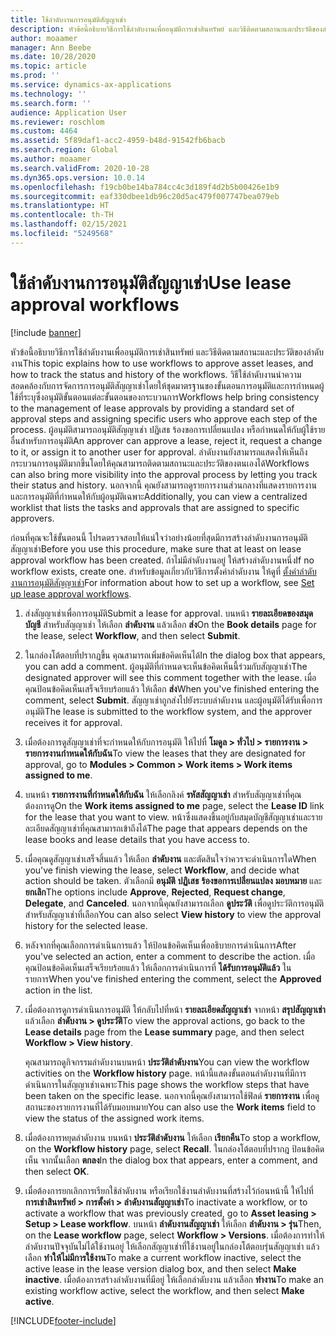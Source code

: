 ```yaml
---
title: ใช้ลำดับงานการอนุมัติสัญญาเช่า
description: หัวข้อนี้อธิบายวิธีการใช้ลำดับงานเพื่ออนุมัติการเช่าสินทรัพย์ และวิธีติดตามสถานะและประวัติของลำดับงาน
author: moaamer
manager: Ann Beebe
ms.date: 10/28/2020
ms.topic: article
ms.prod: ''
ms.service: dynamics-ax-applications
ms.technology: ''
ms.search.form: ''
audience: Application User
ms.reviewer: roschlom
ms.custom: 4464
ms.assetid: 5f89daf1-acc2-4959-b48d-91542fb6bacb
ms.search.region: Global
ms.author: moaamer
ms.search.validFrom: 2020-10-28
ms.dyn365.ops.version: 10.0.14
ms.openlocfilehash: f19cb0be14ba784cc4c3d189f4d2b5b00426e1b9
ms.sourcegitcommit: eaf330dbee1db96c20d5ac479f007747bea079eb
ms.translationtype: HT
ms.contentlocale: th-TH
ms.lasthandoff: 02/15/2021
ms.locfileid: "5249568"
---
```

# <a name="use-lease-approval-workflows"></a><span data-ttu-id="ca3fc-103">ใช้ลำดับงานการอนุมัติสัญญาเช่า</span><span class="sxs-lookup"><span data-stu-id="ca3fc-103">Use lease approval workflows</span></span>

[!include [banner](../includes/banner.md)]

<span data-ttu-id="ca3fc-104">หัวข้อนี้อธิบายวิธีการใช้ลำดับงานเพื่ออนุมัติการเช่าสินทรัพย์ และวิธีติดตามสถานะและประวัติของลำดับงาน</span><span class="sxs-lookup"><span data-stu-id="ca3fc-104">This topic explains how to use workflows to approve asset leases, and how to track the status and history of the workflows.</span></span> <span data-ttu-id="ca3fc-105">วิธีใช้ลำดับงานนำความสอดคล้องกับการจัดการการอนุมัติสัญญาเช่าโดยให้ชุดมาตรฐานของขั้นตอนการอนุมัติและการกำหนดผู้ใช้ที่ระบุซึ่งอนุมัติขั้นตอนแต่ละขั้นตอนของกระบวนการ</span><span class="sxs-lookup"><span data-stu-id="ca3fc-105">Workflows help bring consistency to the management of lease approvals by providing a standard set of approval steps and assigning specific users who approve each step of the process.</span></span> <span data-ttu-id="ca3fc-106">ผู้อนุมัติสามารถอนุมัติสัญญาเช่า ปฏิเสธ ร้องขอการเปลี่ยนแปลง หรือกำหนดให้กับผู้ใช้รายอื่นสำหรับการอนุมัติ</span><span class="sxs-lookup"><span data-stu-id="ca3fc-106">An approver can approve a lease, reject it, request a change to it, or assign it to another user for approval.</span></span> <span data-ttu-id="ca3fc-107">ลำดับงานยังสามารถแสดงให้เห็นถึงกระบวนการอนุมัติมากขึ้นโดยให้คุณสามารถติดตามสถานะและประวัติของตนเองได้</span><span class="sxs-lookup"><span data-stu-id="ca3fc-107">Workflows can also bring more visibility into the approval process by letting you track their status and history.</span></span> <span data-ttu-id="ca3fc-108">นอกจากนี้ คุณยังสามารถดูรายการงานส่วนกลางที่แสดงรายการงานและการอนุมัติที่กำหนดให้กับผู้อนุมัติเฉพาะ</span><span class="sxs-lookup"><span data-stu-id="ca3fc-108">Additionally, you can view a centralized worklist that lists the tasks and approvals that are assigned to specific approvers.</span></span>

<span data-ttu-id="ca3fc-109">ก่อนที่คุณจะใช้ขั้นตอนนี้ โปรดตรวจสอบให้แน่ใจว่าอย่างน้อยที่สุดมีการสร้างลำดับงานการอนุมัติสัญญาเช่า</span><span class="sxs-lookup"><span data-stu-id="ca3fc-109">Before you use this procedure, make sure that at least on lease approval workflow has been created.</span></span> <span data-ttu-id="ca3fc-110">ถ้าไม่มีลำดับงานอยู่ ให้สร้างลำดับงานหนึ่ง</span><span class="sxs-lookup"><span data-stu-id="ca3fc-110">If no workflow exists, create one.</span></span> <span data-ttu-id="ca3fc-111">สำหรับข้อมูลเกี่ยวกับวิธีการตั้งค่าลำดับงาน ให้ดูที่ [ตั้งค่าลำดับงานการอนุมัติสัญญาเช่า](set-up-lease-wrkflw.md)</span><span class="sxs-lookup"><span data-stu-id="ca3fc-111">For information about how to set up a workflow, see [Set up lease approval workflows](set-up-lease-wrkflw.md).</span></span>

1. <span data-ttu-id="ca3fc-112">ส่งสัญญาเช่าเพื่อการอนุมัติ</span><span class="sxs-lookup"><span data-stu-id="ca3fc-112">Submit a lease for approval.</span></span> <span data-ttu-id="ca3fc-113">บนหน้า **รายละเอียดของสมุดบัญชี** สำหรับสัญญาเช่า ให้เลือก **ลำดับงาน** แล้วเลือก **ส่ง**</span><span class="sxs-lookup"><span data-stu-id="ca3fc-113">On the **Book details** page for the lease, select **Workflow**, and then select **Submit**.</span></span>
2. <span data-ttu-id="ca3fc-114">ในกล่องโต้ตอบที่ปรากฏขึ้น คุณสามารถเพิ่มข้อคิดเห็นได้</span><span class="sxs-lookup"><span data-stu-id="ca3fc-114">In the dialog box that appears, you can add a comment.</span></span> <span data-ttu-id="ca3fc-115">ผู้อนุมัติที่กำหนดจะเห็นข้อคิดเห็นนี้ร่วมกับสัญญาเช่า</span><span class="sxs-lookup"><span data-stu-id="ca3fc-115">The designated approver will see this comment together with the lease.</span></span> <span data-ttu-id="ca3fc-116">เมื่อคุณป้อนข้อคิดเห็นเสร็จเรียบร้อยแล้ว ให้เลือก **ส่ง**</span><span class="sxs-lookup"><span data-stu-id="ca3fc-116">When you've finished entering the comment, select **Submit**.</span></span> <span data-ttu-id="ca3fc-117">สัญญาเช่าถูกส่งไปยังระบบลำดับงาน และผู้อนุมัติได้รับเพื่อการอนุมัติ</span><span class="sxs-lookup"><span data-stu-id="ca3fc-117">The lease is submitted to the workflow system, and the approver receives it for approval.</span></span>
3. <span data-ttu-id="ca3fc-118">เมื่อต้องการดูสัญญาเช่าที่จะกำหนดให้กับการอนุมัติ ให้ไปที่ **โมดูล \> ทั่วไป \> รายการงาน \> รายการงานกำหนดให้กับฉัน**</span><span class="sxs-lookup"><span data-stu-id="ca3fc-118">To view the leases that they are designated for approval, go to **Modules \> Common \> Work items \> Work items assigned to me**.</span></span>
4. <span data-ttu-id="ca3fc-119">บนหน้า **รายการงานที่กำหนดให้กับฉัน** ให้เลือกลิงค์ **รหัสสัญญาเช่า** สำหรับสัญญาเช่าที่คุณต้องการดู</span><span class="sxs-lookup"><span data-stu-id="ca3fc-119">On the **Work items assigned to me** page, select the **Lease ID** link for the lease that you want to view.</span></span> <span data-ttu-id="ca3fc-120">หน้าซึ่งแสดงขึ้นอยู่กับสมุดบัญชีสัญญาเช่าและรายละเอียดสัญญาเช่าที่คุณสามารถเข้าถึงได้</span><span class="sxs-lookup"><span data-stu-id="ca3fc-120">The page that appears depends on the lease books and lease details that you have access to.</span></span>
5. <span data-ttu-id="ca3fc-121">เมื่อคุณดูสัญญาเช่าเสร็จสิ้นแล้ว ให้เลือก **ลำดับงาน** และตัดสินใจว่าควรจะดำเนินการใด</span><span class="sxs-lookup"><span data-stu-id="ca3fc-121">When you've finish viewing the lease, select **Workflow**, and decide what action should be taken.</span></span> <span data-ttu-id="ca3fc-122">ตัวเลือกมี **อนุมัติ** **ปฏิเสธ** **ร้องขอการเปลี่ยนแปลง** **มอบหมาย** และ **ยกเลิก**</span><span class="sxs-lookup"><span data-stu-id="ca3fc-122">The options include **Approve**, **Rejected**, **Request change**, **Delegate**, and **Canceled**.</span></span> <span data-ttu-id="ca3fc-123">นอกจากนี้คุณยังสามารถเลือก **ดูประวัติ** เพื่อดูประวัติการอนุมัติสำหรับสัญญาเช่าที่เลือก</span><span class="sxs-lookup"><span data-stu-id="ca3fc-123">You can also select **View history** to view the approval history for the selected lease.</span></span>
6. <span data-ttu-id="ca3fc-124">หลังจากที่คุณเลือกการดำเนินการแล้ว ให้ป้อนข้อคิดเห็นเพื่ออธิบายการดำเนินการ</span><span class="sxs-lookup"><span data-stu-id="ca3fc-124">After you've selected an action, enter a comment to describe the action.</span></span> <span data-ttu-id="ca3fc-125">เมื่อคุณป้อนข้อคิดเห็นเสร็จเรียบร้อยแล้ว ให้เลือกการดำเนินการที่ **ได้รับการอนุมัติแล้ว** ในรายการ</span><span class="sxs-lookup"><span data-stu-id="ca3fc-125">When you've finished entering the comment, select the **Approved** action in the list.</span></span>
7. <span data-ttu-id="ca3fc-126">เมื่อต้องการดูการดำเนินการอนุมัติ ให้กลับไปที่หน้า **รายละเอียดสัญญาเช่า** จากหน้า **สรุปสัญญาเช่า** แล้วเลือก **ลำดับงาน \> ดูประวัติ**</span><span class="sxs-lookup"><span data-stu-id="ca3fc-126">To view the approval actions, go back to the **Lease details** page from the **Lease summary** page, and then select **Workflow \> View history**.</span></span>

    <span data-ttu-id="ca3fc-127">คุณสามารถดูกิจกรรมลำดับงานบนหน้า **ประวัติลำดับงาน**</span><span class="sxs-lookup"><span data-stu-id="ca3fc-127">You can view the workflow activities on the **Workflow history** page.</span></span> <span data-ttu-id="ca3fc-128">หน้านี้แสดงขั้นตอนลำดับงานที่มีการดำเนินการในสัญญาเช่าเฉพาะ</span><span class="sxs-lookup"><span data-stu-id="ca3fc-128">This page shows the workflow steps that have been taken on the specific lease.</span></span> <span data-ttu-id="ca3fc-129">นอกจากนี้คุณยังสามารถใช้ฟิลด์ **รายการงาน** เพื่อดูสถานะของรายการงานที่ได้รับมอบหมาย</span><span class="sxs-lookup"><span data-stu-id="ca3fc-129">You can also use the **Work items** field to view the status of the assigned work items.</span></span>

8. <span data-ttu-id="ca3fc-130">เมื่อต้องการหยุดลำดับงาน บนหน้า **ประวัติลำดับงาน** ให้เลือก **เรียกคืน**</span><span class="sxs-lookup"><span data-stu-id="ca3fc-130">To stop a workflow, on the **Workflow history** page, select **Recall**.</span></span> <span data-ttu-id="ca3fc-131">ในกล่องโต้ตอบที่ปรากฎ ป้อนข้อคิดเห็น จากนั้นเลือก **ตกลง**</span><span class="sxs-lookup"><span data-stu-id="ca3fc-131">In the dialog box that appears, enter a comment, and then select **OK**.</span></span>
9. <span data-ttu-id="ca3fc-132">เมื่อต้องการยกเลิกการเรียกใช้ลำดับงาน หรือเรียกใช้งานลำดับงานที่สร้างไว้ก่อนหน้านี้ ให้ไปที่ **การเช่าสินทรัพย์ \> การตั้งค่า \> ลำดับงานสัญญาเช่า**</span><span class="sxs-lookup"><span data-stu-id="ca3fc-132">To inactivate a workflow, or to activate a workflow that was previously created, go to **Asset leasing \> Setup \> Lease workflow**.</span></span> <span data-ttu-id="ca3fc-133">บนหน้า **ลำดับงานสัญญาเช่า** ให้เลือก **ลำดับงาน \> รุ่น**</span><span class="sxs-lookup"><span data-stu-id="ca3fc-133">Then, on the **Lease workflow** page, select **Workflow \> Versions**.</span></span> <span data-ttu-id="ca3fc-134">เมื่อต้องการทำให้ลำดับงานปัจจุบันไม่ได้ใช้งานอยู่ ให้เลือกสัญญาเช่าที่ใช้งานอยู่ในกล่องโต้ตอบรุ่นสัญญาเช่า แล้วเลือก **ทำให้ไม่มีการใช้งาน**</span><span class="sxs-lookup"><span data-stu-id="ca3fc-134">To make a current workflow inactive, select the active lease in the lease version dialog box, and then select **Make inactive**.</span></span> <span data-ttu-id="ca3fc-135">เมื่อต้องการสร้างลำดับงานที่มีอยู่ ให้เลือกลำดับงาน แล้วเลือก **ทำงาน**</span><span class="sxs-lookup"><span data-stu-id="ca3fc-135">To make an existing workflow active, select the workflow, and then select **Make active**.</span></span>


[!INCLUDE[footer-include](../../includes/footer-banner.md)]
